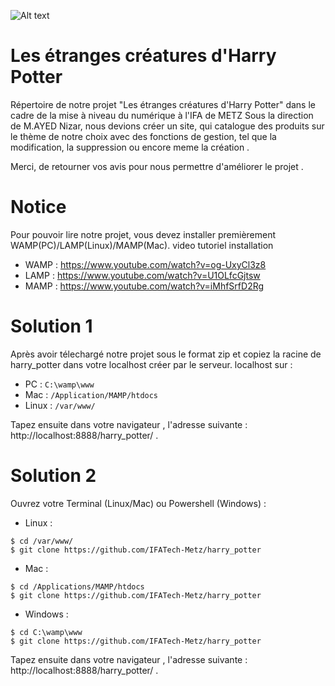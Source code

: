 ![Alt text](https://labiblioblogdemaelle.files.wordpress.com/2017/12/harry_potter_logo_text.png)

# Les étranges créatures d'Harry Potter
Répertoire de notre projet "Les étranges créatures d'Harry Potter" dans le cadre de la mise à niveau du numérique à l'IFA de METZ
Sous la direction de M.AYED Nizar, nous devions créer un site, qui catalogue des produits sur le thème de notre choix avec des fonctions de gestion, tel que la modification, la suppression ou encore meme la création . 

Merci, de retourner vos avis pour nous permettre d'améliorer le projet .



# Notice 

Pour pouvoir lire notre projet, vous devez installer premièrement WAMP(PC)/LAMP(Linux)/MAMP(Mac).
video tutoriel installation 

- WAMP : https://www.youtube.com/watch?v=og-UxyCl3z8
- LAMP : https://www.youtube.com/watch?v=U1OLfcGjtsw
- MAMP : https://www.youtube.com/watch?v=iMhfSrfD2Rg

# Solution 1 
Après avoir télechargé notre projet sous le format zip et copiez la racine de harry_potter dans votre localhost créer par le serveur.
localhost sur :

- PC : ```C:\wamp\www```
- Mac : ```/Application/MAMP/htdocs```
- Linux : ```/var/www/```


Tapez ensuite dans votre navigateur , l'adresse suivante : http://localhost:8888/harry_potter/ .

# Solution 2

Ouvrez votre Terminal (Linux/Mac) ou Powershell (Windows) :

- Linux :
```
$ cd /var/www/
$ git clone https://github.com/IFATech-Metz/harry_potter
```

- Mac :
```
$ cd /Applications/MAMP/htdocs
$ git clone https://github.com/IFATech-Metz/harry_potter
```

- Windows :
```
$ cd C:\wamp\www
$ git clone https://github.com/IFATech-Metz/harry_potter
```

Tapez ensuite dans votre navigateur , l'adresse suivante : http://localhost:8888/harry_potter/ .

